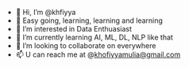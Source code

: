 - 👋 Hi, I’m @khfiyya
- 🤍 Easy going, learning, learning and learning
- 👀 I’m interested in Data Enthuasiast
- 🌱 I’m currently learning AI, ML, DL, NLP like that
- 💞️ I’m looking to collaborate on everywhere
- 📫 U can reach me at @khofiyyamulia@gmail.com

